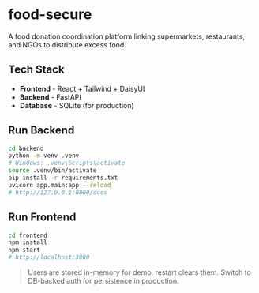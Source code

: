 # food-secure
A food donation coordination platform linking supermarkets, restaurants, and NGOs to distribute excess food.

## Tech Stack
- **Frontend** - React + Tailwind + DaisyUI
- **Backend** - FastAPI
- **Database** - SQLite (for production)


## Run Backend
```Bash
cd backend
python -m venv .venv
# Windows: .venv\Scripts\activate
source .venv/bin/activate
pip install -r requirements.txt
uvicorn app.main:app --reload
# http://127.0.0.1:8000/docs
```

## Run Frontend
```Bash
cd frontend
npm install
npm start
# http://localhost:3000
```


> Users are stored in-memory for demo; restart clears them. Switch to DB-backed auth for persistence in production.

